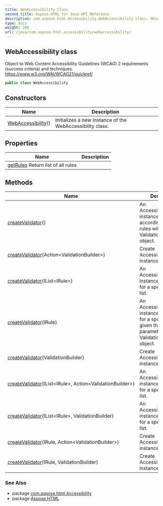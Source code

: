 ```yaml
---
title: WebAccessibility Class
second_title: Aspose.HTML for Java API Reference
description: com.aspose.html.Accessibility.WebAccessibility class. Object to Web Content Accessibility Guidelines WCAG 2 requirements success criteria and techniques. https//www.w3.org/WAI/WCAG21/quickref/
type: docs
weight: 160
url: /java/com.aspose.html.accessibility/webaccessibility/
---
```

## WebAccessibility class

Object to Web Content Accessibility Guidelines (WCAG) 2 requirements (success criteria) and techniques. https://www.w3.org/WAI/WCAG21/quickref/

```java
public class WebAccessibility
```

## Constructors

| Name | Description |
| --- | --- |
| [WebAccessibility](webaccessibility/)() | Initializes a new instance of the WebAccessibility class. |

## Properties

| Name | Description |
| --- | --- |
| [getRules](../../com.aspose.html.accessibility/webaccessibility/rules/) Return list of all rules |

## Methods

| Name | Description |
| --- | --- |
| [createValidator](../../com.aspose.html.accessibility/webaccessibility/createvalidator/#createvalidator)() | An AccessibilityValidator instance is created according to all the rules with a ValidationBuilder.All object. |
| [createValidator](../../com.aspose.html.accessibility/webaccessibility/createvalidator/#createvalidator_5)(Action&lt;ValidationBuilder&gt;) | Create AccessibilityValidator instance |
| [createValidator](../../com.aspose.html.accessibility/webaccessibility/createvalidator/#createvalidator_6)(IList&lt;IRule&gt;) | An AccessibilityValidator instance is created for a specific rules list. |
| [createValidator](../../com.aspose.html.accessibility/webaccessibility/createvalidator/#createvalidator_1)(IRule) | An AccessibilityValidator instance is created for a specific rule, given the full parameters of the ValidationBuilder.All object. |
| [createValidator](../../com.aspose.html.accessibility/webaccessibility/createvalidator/#createvalidator_4)(ValidationBuilder) | Create AccessibilityValidator instance |
| [createValidator](../../com.aspose.html.accessibility/webaccessibility/createvalidator/#createvalidator_8)(IList&lt;IRule&gt;, Action&lt;ValidationBuilder&gt;) | An AccessibilityValidator instance is created for a specific rules list. |
| [createValidator](../../com.aspose.html.accessibility/webaccessibility/createvalidator/#createvalidator_7)(IList&lt;IRule&gt;, ValidationBuilder) | An AccessibilityValidator instance is created for a specific rules list. |
| [createValidator](../../com.aspose.html.accessibility/webaccessibility/createvalidator/#createvalidator_3)(IRule, Action&lt;ValidationBuilder&gt;) | Create AccessibilityValidator instance |
| [createValidator](../../com.aspose.html.accessibility/webaccessibility/createvalidator/#createvalidator_2)(IRule, ValidationBuilder) | Create AccessibilityValidator instance |

### See Also

* package [com.aspose.html.Accessibility](../../com.aspose.html.accessibility/)
* package [Aspose.HTML](../../)
